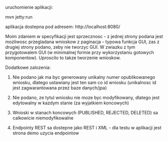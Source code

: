 uruchomienie aplikacji:

mvn jetty:run

aplikacja dostepna pod adresem:
http://localhost:8080/

Moim zdaniem w specyfikacji jest sprzecznosc - z jednej strony podana jest mozliwosc przegladana wnioskow z paginacja - typowa funkcja GUI, zas z drugiej strony podano, zeby nie tworzyc GUI.
W zwiazku z tym przygotowalem GUI (w minimalnej formie przy wykorzystaniu gotowych komponentow). Uproscilo to takze tworzenie wnioskow.

Dodatkowe zalozenia:

1. Nie podano jak ma byc generowany unikalny numer opublikowanego wniosku, dlatego ustawiany jest ten sam co id wniosku (unikalnosc id jest zagwarantowana przez baze danych/jpa)

2. Nie podano, ze tytul wniosku nie moze byc modyfikowany, dlatego jest edytowalny w kazdym stanie (za wyjatkiem koncowych)

3. Wnioski w stanach koncowych (PUBLISHED, REJECTED, DELETED) sa calkowicie niemodyfikowalne

4. Endpointy REST sa dostepne jako REST i XML - dla testu w aplikacji jest strona demo uzycia endpointow

